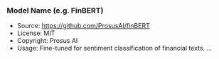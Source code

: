 ### Model Name (e.g. FinBERT)
- Source: https://github.com/ProsusAI/finBERT
- License: MIT
- Copyright: Prosus AI
- Usage: Fine-tuned for sentiment classification of financial texts.
...
